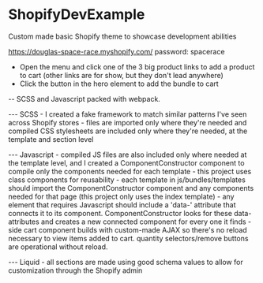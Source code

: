 # ShopifyDevExample
Custom made basic Shopify theme to showcase development abilities

https://douglas-space-race.myshopify.com/
password: spacerace

- Open the menu and click one of the 3 big product links to add a product to cart (other links are for show, but they don't lead anywhere)
- Click the button in the hero element to add the bundle to cart

-- SCSS and Javascript packed with webpack.

--- SCSS
    - I created a fake framework to match similar patterns I've seen across Shopify stores
    - files are imported only where they're needed and compiled CSS stylesheets are included only where they're needed, at the template and section level

--- Javascript
    - compiled JS files are also included only where needed at the template level, and I created a ComponentConstructor component to compile only the components needed for each template
    - this project uses class components for reusability 
        - each template in js/bundles/templates should import the ComponentConstructor component and any components needed for that page (this project only uses the index template)
        - any element that requires Javascript should include a 'data-' attribute that connects it to its component. ComponentConstructor looks for these data- attributes and creates a new connected component for every one it finds
    - side cart component builds with custom-made AJAX so there's no reload necessary to view items added to cart. quantity selectors/remove buttons are operational without reload.

--- Liquid
    - all sections are made using good schema values to allow for customization through the Shopify admin